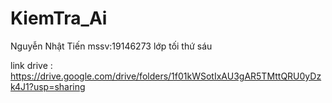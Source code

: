 # KiemTra_Ai
Nguyễn Nhật Tiến mssv:19146273 lớp tối thứ sáu

link drive : https://drive.google.com/drive/folders/1f01kWSotIxAU3gAR5TMttQRU0yDzk4J1?usp=sharing
